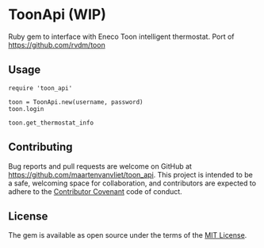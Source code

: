# ToonApi (WIP)

Ruby gem to interface with Eneco Toon intelligent thermostat. Port of https://github.com/rvdm/toon

## Usage

```
require 'toon_api'

toon = ToonApi.new(username, password)
toon.login

toon.get_thermostat_info

```

## Contributing

Bug reports and pull requests are welcome on GitHub at https://github.com/maartenvanvliet/toon_api. This project is intended to be a safe, welcoming space for collaboration, and contributors are expected to adhere to the [Contributor Covenant](http://contributor-covenant.org) code of conduct.


## License

The gem is available as open source under the terms of the [MIT License](http://opensource.org/licenses/MIT).

